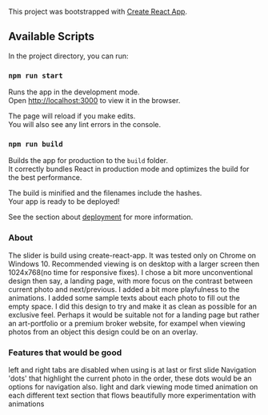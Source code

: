 This project was bootstrapped with [Create React App](https://github.com/facebook/create-react-app).

## Available Scripts

In the project directory, you can run:

### `npm run start`

Runs the app in the development mode.<br />
Open [http://localhost:3000](http://localhost:3000) to view it in the browser.

The page will reload if you make edits.<br />
You will also see any lint errors in the console.

### `npm run build`

Builds the app for production to the `build` folder.<br />
It correctly bundles React in production mode and optimizes the build for the best performance.

The build is minified and the filenames include the hashes.<br />
Your app is ready to be deployed!

See the section about [deployment](https://facebook.github.io/create-react-app/docs/deployment) for more information.

### About

The slider is build using create-react-app. It was tested only on Chrome on Windows 10. Recommended viewing is on desktop with a larger screen then 1024x768(no time for responsive fixes). I chose a bit more unconventional design then say, a landing page, with more focus on the contrast between current photo and next/previous. I added a bit more playfulness to the animations. I added some sample texts about each photo to fill out the empty space. I did this design to try and make it as clean as possible for an exclusive feel. Perhaps it would be suitable not for a landing page but rather an art-portfolio or a premium broker website, for exampel when viewing photos from an object this design could be on an overlay.

### Features that would be good
left and right tabs are disabled when using is at last or first slide
Navigation 'dots' that highlight the current photo in the order, these dots would be an options for navigation also.
light and dark viewing mode
timed animation on each different text section that flows beautifully
more experimentation with animations